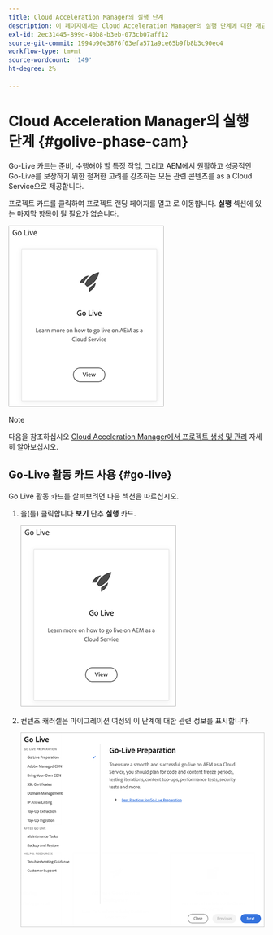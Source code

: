 ```yaml
---
title: Cloud Acceleration Manager의 실행 단계
description: 이 페이지에서는 Cloud Acceleration Manager의 실행 단계에 대한 개요를 제공합니다.
exl-id: 2ec31445-899d-40b8-b3eb-073cb07aff12
source-git-commit: 1994b90e3876f03efa571a9ce65b9fb8b3c90ec4
workflow-type: tm+mt
source-wordcount: '149'
ht-degree: 2%

---
```


# Cloud Acceleration Manager의 실행 단계 {#golive-phase-cam}

Go-Live 카드는 준비, 수행해야 할 특정 작업, 그리고 AEM에서 원활하고 성공적인 Go-Live를 보장하기 위한 철저한 고려를 강조하는 모든 관련 콘텐츠를 as a Cloud Service으로 제공합니다.

프로젝트 카드를 클릭하여 프로젝트 랜딩 페이지를 열고 로 이동합니다. **실행** 섹션에 있는 마지막 항목이 될 필요가 없습니다.

![이미지](/help/journey-migration/cloud-acceleration-manager/assets/golive-1.png)

>[!NOTE]
>다음을 참조하십시오 [Cloud Acceleration Manager에서 프로젝트 생성 및 관리](https://experienceleague.adobe.com/docs/experience-manager-cloud-service/moving/cloud-acceleration-manager/using-cam/getting-started-cam.html?lang=en#create-project) 자세히 알아보십시오.


## Go-Live 활동 카드 사용 {#go-live}

Go Live 활동 카드를 살펴보려면 다음 섹션을 따르십시오.

1. 을(를) 클릭합니다 **보기** 단추 **실행** 카드.

   ![이미지](/help/journey-migration/cloud-acceleration-manager/assets/golive-1.png)

1. 컨텐츠 캐러셀은 마이그레이션 여정의 이 단계에 대한 관련 정보를 표시합니다.

   ![이미지](/help/journey-migration/cloud-acceleration-manager/assets/golive-2.png)
